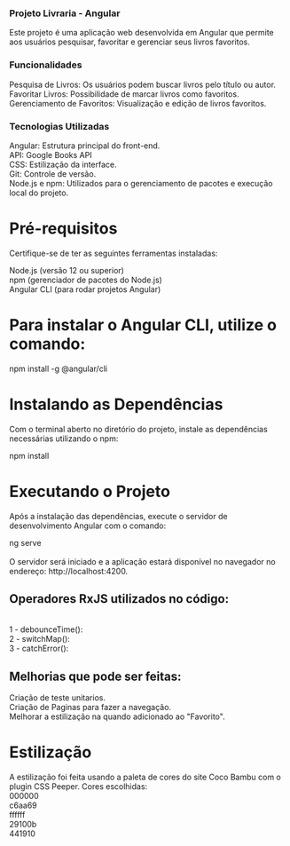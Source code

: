 ### Projeto Livraria - Angular
Este projeto é uma aplicação web desenvolvida em Angular que permite aos usuários pesquisar, favoritar e gerenciar seus livros favoritos.

### Funcionalidades
Pesquisa de Livros: Os usuários podem buscar livros pelo título ou autor. <br>
Favoritar Livros: Possibilidade de marcar livros como favoritos.<br>
Gerenciamento de Favoritos: Visualização e edição de livros favoritos.<br>

### Tecnologias Utilizadas
Angular: Estrutura principal do front-end.<br>
API: Google Books API<br>
CSS: Estilização da interface.<br>
Git: Controle de versão.<br>
Node.js e npm: Utilizados para o gerenciamento de pacotes e execução local do projeto.<br>


# Pré-requisitos
Certifique-se de ter as seguintes ferramentas instaladas:<br>

Node.js (versão 12 ou superior)<br>
npm (gerenciador de pacotes do Node.js)<br>
Angular CLI (para rodar projetos Angular)<br>

# Para instalar o Angular CLI, utilize o comando:

npm install -g @angular/cli

# Instalando as Dependências
Com o terminal aberto no diretório do projeto, instale as dependências necessárias utilizando o npm:<br>

npm install
<br>
# Executando o Projeto
Após a instalação das dependências, execute o servidor de desenvolvimento Angular com o comando:<br>

ng serve<br>
<br>
O servidor será iniciado e a aplicação estará disponível no navegador no endereço: http://localhost:4200.

## Operadores RxJS utilizados no código:
<br>
1 - debounceTime():
<br>
2 - switchMap():
<br>
3 - catchError():
<br>

## Melhorias que pode ser feitas:
Criação de teste unitarios.<br>
Criação de Paginas para fazer a navegação.<br>
Melhorar a estilização na quando adicionado ao "Favorito".<br>

# Estilização
A estilização foi feita usando a paleta de cores do site Coco Bambu com o plugin CSS Peeper.
Cores escolhidas:<br>
000000<br>
c6aa69<br>
ffffff<br>
29100b<br>
441910<br>
